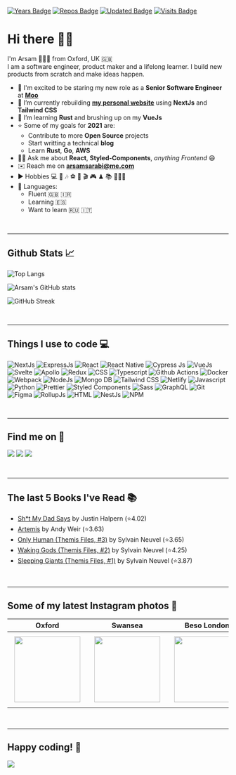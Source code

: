 [![Years Badge](https://badges.pufler.dev/years/arsamsarabi)][a-website]
[![Repos Badge](https://badges.pufler.dev/repos/arsamsarabi)][a-website]
[![Updated Badge](https://badges.pufler.dev/updated/arsamsarabi/arsamsarabi)][a-website]
[![Visits Badge](https://badges.pufler.dev/visits/arsamsarabi/arsamsarabi)][a-website]

# Hi there 👋🏼

I'm Arsam 🧑🏻‍💻 from Oxford, UK 🇬🇧 <br />
I am a software engineer, product maker and a lifelong learner. I build new products from scratch and make ideas happen.

- 💼 I'm excited to be staring my new role as a **Senior Software Engineer** at [**Moo**](https://moo.com/uk)
- 🚧 I’m currently rebuilding [**my personal website**][a-website] using **NextJs** and **Tailwind CSS**
- 🌱 I’m learning **Rust** and brushing up on my **VueJs**
- ⭐️ Some of my goals for **2021** are:
  - Contribute to more **Open Source** projects
  - Start writting a technical **blog**
  - Learn **Rust**, **Go**, **AWS**
- 👋🏼 Ask me about **React**, **Styled-Components**, *anything Frontend* 😄
- ✉️ Reach me on **<arsamsarabi@me.com>**
- ▶️ Hobbies 💻 📸 🎶 ⚽️ 🎲 🎬 🎮 ♟ 📚 🚴🏼‍♂️
- 💬 Languages:
  - Fluent 🇬🇧 🇮🇷
  - Learning 🇪🇸
  - Want to learn 🇷🇺 🇮🇹

<br />
<hr />

## Github Stats 📈

![Top Langs](https://github-readme-stats.vercel.app/api/top-langs/?username=arsamsarabi&layout=compact&theme=dracula)

![Arsam's GitHub stats](https://github-readme-stats.vercel.app/api?username=arsamsarabi&count_private=true&show_icons=true&theme=dracula)

![GitHub Streak](https://github-readme-streak-stats.herokuapp.com/?user=arsamsarabi&theme=dracula)

<br />
<hr />

## Things I use to code 💻

![NextJs][nextjs]
![ExpressJs][expressjs]
![React][react]
![React Native][react-native]
![Cypress Js][cypress]
![VueJs][vuejs]
![Svelte][svelte]
![Apollo][apollo]
![Redux][redux]
![CSS][css]
![Typescript][typescript]
![Github Actions][gh-actions]
![Docker][docker]
![Webpack][webpack]
![NodeJs][nodejs]
![Mongo DB][mongodb]
![Tailwind CSS][tailwind]
![Netlify][netlify]
![Javascript][javascript]
![Python][python]
![Prettier][prettier]
![Styled Components][styledcomponents]
![Sass][sass]
![GraphQL][graphql]
![Git][git]
![Figma][figma]
![RollupJs][rollup]
![HTML][html]
![NestJs][nestjs]
![NPM][npm]

<!-- ![Rust][rust] -->
<!-- ![Google Cloud][g-cloud] -->
<!-- ![Mac OS][mac-os] -->

<br />
<hr />

## Find me on 💬

[![][linkedin]][a-linkedin]
[![][instagram]][a-instagram]
[![][codepen]][a-codepen]
<!-- [![][coffee]][a-coffee] -->

<br />
<hr />

## The last 5 Books I've Read 📚
<!-- GOODREADS-LIST:START -->
- [Sh*t My Dad Says](https://www.goodreads.com/review/show/2751597721?utm_medium=api&utm_source=rss) by Justin Halpern (⭐️4.02)
- [Artemis](https://www.goodreads.com/review/show/2356332144?utm_medium=api&utm_source=rss) by Andy Weir (⭐️3.63)
- [Only Human (Themis Files, #3)](https://www.goodreads.com/review/show/2375352277?utm_medium=api&utm_source=rss) by Sylvain Neuvel (⭐️3.65)
- [Waking Gods (Themis Files, #2)](https://www.goodreads.com/review/show/2356332794?utm_medium=api&utm_source=rss) by Sylvain Neuvel (⭐️4.25)
- [Sleeping Giants (Themis Files, #1)](https://www.goodreads.com/review/show/2375351975?utm_medium=api&utm_source=rss) by Sylvain Neuvel (⭐️3.87)
<!-- GOODREADS-LIST:END -->

<br />
<hr />

## Some of my latest Instagram photos 📸

| Oxford  	| Swansea  	| Beso London  	| Arsam VS. [Alvaro](https://www.instagram.com/alvaro.ruiz15690/)  	|  [Good boy Jazzie](https://www.instagram.com/jazziegeoffbordercollie/) 	|
|---	|---	|---	|---	|---	|
| <img style="margin:8px" src="https://instagram.flhr10-1.fna.fbcdn.net/v/t51.2885-15/sh0.08/e35/s640x640/194698229_2702209166736413_1499227878383417092_n.jpg?_nc_ht=instagram.flhr10-1.fna.fbcdn.net&_nc_cat=105&_nc_ohc=qnjPRCYDzYIAX9fuQ_O&edm=ABfd0MgBAAAA&ccb=7-4&oh=6086d080402698a28d9f448c4d65e975&oe=610A577A&_nc_sid=7bff83" width="150px" />  	|  <img style="margin:8px" src="https://instagram.flhr10-2.fna.fbcdn.net/v/t51.2885-15/sh0.08/e35/s640x640/118592177_615717652446925_8278415751423842719_n.jpg?_nc_ht=instagram.flhr10-2.fna.fbcdn.net&_nc_cat=101&_nc_ohc=pf2FOQCaI48AX_sPUlr&edm=ABfd0MgBAAAA&ccb=7-4&oh=07f106f87eb628f7e080694b4c347a29&oe=610A1080&_nc_sid=7bff83" width="150px" /> 	|  <img style="margin:8px" src="https://instagram.flhr10-1.fna.fbcdn.net/v/t51.2885-15/sh0.08/e35/s640x640/57462983_2230830300337358_3318709984552316520_n.jpg?_nc_ht=instagram.flhr10-1.fna.fbcdn.net&_nc_cat=102&_nc_ohc=uNJc4NrSfGAAX_e5sYM&edm=ABfd0MgBAAAA&ccb=7-4&oh=4806a48d7e72629e591bf193bbc0ad8b&oe=610B1850&_nc_sid=7bff83" width="150px" /> 	|  <img style="margin:8px" src="https://instagram.flhr10-2.fna.fbcdn.net/v/t51.2885-15/sh0.08/e35/s640x640/52750271_407660576482920_8790923666778115898_n.jpg?_nc_ht=instagram.flhr10-2.fna.fbcdn.net&_nc_cat=100&_nc_ohc=U5VXQ1lgq4UAX8JdyW1&edm=ABfd0MgBAAAA&ccb=7-4&oh=de9ad0d14dc8f5f078346c63d49367af&oe=610AA047&_nc_sid=7bff83" width="150px" /> 	|  <img style="margin:8px" src="https://instagram.flhr10-1.fna.fbcdn.net/v/t51.2885-15/sh0.08/e35/s640x640/44290199_2213872612269905_6420416278140764845_n.jpg?_nc_ht=instagram.flhr10-1.fna.fbcdn.net&_nc_cat=105&_nc_ohc=nudgOl3HICUAX_PwdoW&edm=APU89FABAAAA&ccb=7-4&oh=22e12aa7531d6cfc7de1f82928bfd0be&oe=610B354D&_nc_sid=86f79a" width="150px" /> 	|

<br />
<hr />

<!-- ## Now listening 🎶

![spotify-github-profile](https://spotify-github-profile.vercel.app/api/view?uid=a3k21y7i2s68fzjhwadvunoun&cover_image=true&theme=compact)

<br />
<hr /> -->

## Happy coding! 🎉

![](https://media.giphy.com/media/5ntdy5Ban1dIY/giphy.gif)




<!-- Socials -->
[a-website]: https://arsam.dev
[a-linkedin]: https://linkedin.com/in/arsam
[a-instagram]: https://instagram.com/arsamsarabi
[a-codepen]: https://codepen.io/arsam
[a-coffee]: https://buymeacoffee.com/arsam

<!-- Languages -->
[typescript]: https://img.shields.io/badge/TypeScript-007ACC?style=flat-square&logo=typescript&logoColor=white
[javascript]: https://img.shields.io/badge/JavaScript-F7DF1E?style=flat-square&logo=javascript&logoColor=black
[python]: https://img.shields.io/badge/Python-FFD43B?style=flat-square&logo=python&logoColor=darkgreen
<!-- [rust]: https://img.shields.io/badge/Rust-000000?style=flat-square&logo=rust&logoColor=white -->

<!-- Tools -->
[react]: https://img.shields.io/badge/React-20232A?style=flat-square&logo=react&logoColor=61DAFB
[react-native]: https://img.shields.io/badge/React_Native-20232A?style=flat-square&logo=react&logoColor=61DAFB
[nodejs]: https://img.shields.io/badge/Node.js-339933?style=flat-square&logo=nodedotjs&logoColor=white
[nextjs]: https://img.shields.io/badge/next.js-000000?style=flat-square&logo=nextdotjs&logoColor=white
[styledcomponents]: https://img.shields.io/badge/styled--components-DB7093?style=flat-square&logo=styled-components&logoColor=white
[sass]: https://img.shields.io/badge/Sass-CC6699?style=flat-square&logo=sass&logoColor=white
[tailwind]: https://img.shields.io/badge/Tailwind_CSS-38B2AC?style=flat-square&logo=tailwind-css&logoColor=white
[graphql]: https://img.shields.io/badge/GraphQl-E10098?style=flat-square&logo=graphql&logoColor=white
[svelte]: https://img.shields.io/badge/Svelte-4A4A55?style=flat-square&logo=svelte&logoColor=FF3E00
[vuejs]: https://img.shields.io/badge/Vue.js-35495E?style=flat-square&logo=vuedotjs&logoColor=4FC08D
[jest]: https://img.shields.io/badge/Jest-C21325?style=flat-square&logo=jest&logoColor=white
[mongodb]: https://img.shields.io/badge/MongoDB-4EA94B?style=flat-square&logo=mongodb&logoColor=white
[expressjs]: https://img.shields.io/badge/Express.js-000000?style=flat-square&logo=express&logoColor=white
[docker]: https://img.shields.io/badge/Docker-2CA5E0?style=flat-square&logo=docker&logoColor=white
[cypress]: https://img.shields.io/badge/Cypress-17202C?style=flat-square&logo=cypress&logoColor=white
[netlify]: https://img.shields.io/badge/Netlify-00C7B7?style=flat-square&logo=netlify&logoColor=white
[gh-actions]: https://img.shields.io/badge/GitHub_Actions-2088FF?style=flat-square&logo=github-actions&logoColor=white
<!-- [g-cloud]: https://img.shields.io/badge/Google_Cloud-4285F4?style=flat-square&logo=google-cloud&logoColor=white -->
<!-- [mac-os]: https://img.shields.io/badge/mac%20os-000000?style=flat-square&logo=apple&logoColor=white -->

[figma]: https://img.shields.io/badge/Figma-F24E1E?style=flat-square&logo=figma&logoColor=white

<!-- [steam]: https://img.shields.io/badge/Steam-000000?style=flat-square&logo=steam&logoColor=white -->

<!-- [youtube]: https://img.shields.io/badge/YouTube-FF0000?style=flat-square&logo=youtube&logoColor=white
[twitch]: https://img.shields.io/badge/Twitch-9146FF?style=flat-square&logo=twitch&logoColor=white
[spotify]: https://img.shields.io/badge/Spotify-1ED760?&style=flat-square&logo=spotify&logoColor=white -->

<!-- [dodge]: https://img.shields.io/badge/dogecoin-C2A633?style=flat-square&logo=dogecoin&logoColor=white -->
[coffee]: https://img.shields.io/badge/Buy_Me_A_Coffee-FFDD00?style=flat-square&logo=buy-me-a-coffee&logoColor=black

[linkedin]: https://img.shields.io/badge/LinkedIn-0077B5?style=flat-square&logo=linkedin&logoColor=white
[instagram]: https://img.shields.io/badge/Instagram-E4405F?style=flat-square&logo=instagram&logoColor=white
[codepen]: https://img.shields.io/badge/Codepen-000000?style=flat-square&logo=codepen&logoColor=white

[webpack]: https://img.shields.io/badge/-Webpack-8DD6F9?style=flat-square&logo=webpack&logoColor=white
[apollo]: https://img.shields.io/badge/-Apollo%20GraphQL-311C87?style=flat-square&logo=apollo-graphql&logoColor=white
[redux]: https://img.shields.io/badge/-Redux-764ABC?style=flat-square&logo=redux&logoColor=white
[nestjs]: https://img.shields.io/badge/-NestJs-ea2845?style=flat-square&logo=nestjs&logoColor=white
[git]: https://img.shields.io/badge/-Git-F05032?style=flat-square&logo=git&logoColor=white
[npm]: https://img.shields.io/badge/-NPM-CB3837?style=flat-square&logo=npm&logoColor=white
[html]: https://img.shields.io/badge/-HTML5-E34F26?style=flat-square&logo=html5&logoColor=white
[css]: https://img.shields.io/badge/CSS3-1572B6?style=flat-square&logo=css3&logoColor=white
[rollup]: https://img.shields.io/badge/-Rollup-EC4A3F?style=flat-square&logo=rollup.js&logoColor=white
[prettier]: https://img.shields.io/badge/-Prettier-F7B93E?style=flat-square&logo=prettier&logoColor=white

